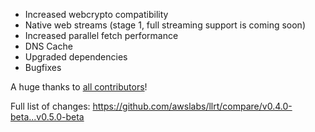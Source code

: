 - Increased webcrypto compatibility
- Native web streams (stage 1, full streaming support is coming soon)
- Increased parallel fetch performance
- DNS Cache
- Upgraded dependencies
- Bugfixes

A huge thanks to [all contributors](https://github.com/awslabs/llrt/graphs/contributors)!

Full list of changes:
https://github.com/awslabs/llrt/compare/v0.4.0-beta...v0.5.0-beta
